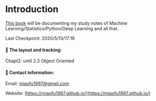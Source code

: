 # Introduction

[This book](https://miaofu1997.gitbook.io/study-notes/) will be documenting my study notes of Machine Learning/Statistics/Python/Deep Learning and all that.

Last Checkpoint: 2020/5/13/17:19

#### 

#### 📒 The layout and tracking:

Chapt2: until 2.3 Object Oriented

#### 

#### 📩 Contact information:

Email: miaofu1997@gmail.com

Website: [https://miaofu1997.github.io/](https://miaofu1997.github.io/)



